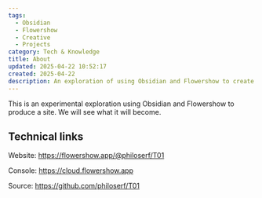 ```yaml
---
tags:
  - Obsidian
  - Flowershow
  - Creative
  - Projects
category: Tech & Knowledge
title: About
updated: 2025-04-22 10:52:17
created: 2025-04-22
description: An exploration of using Obsidian and Flowershow to create a website, detailing the project's development and technical links.
---
```

This is an experimental exploration using Obsidian and Flowershow to produce a site. We will see what it will become.

## Technical links

Website: https://flowershow.app/@philoserf/T01

Console: https://cloud.flowershow.app

Source: https://github.com/philoserf/T01
